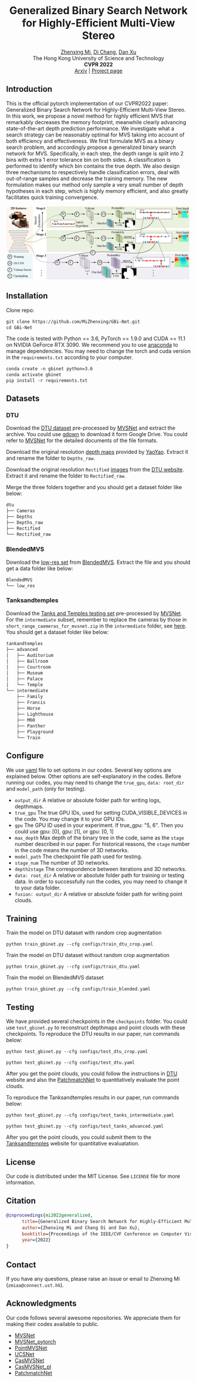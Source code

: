 <br />
<div align="center">
  <h1 align="center">Generalized Binary Search Network for Highly-Efficient Multi-View Stereo</h1>

  <p align="center">
    <a href="https://mizhenxing.github.io">Zhenxing Mi</a>,
    <a href="https://boese0601.github.io">Di Chang</a>,
    <a href="https://www.danxurgb.net">Dan Xu</a>
    <br />
    The Hong Kong University of Science and Technology
    <br />
    <strong>CVPR 2022</strong>
    <br />
    <a href="https://arxiv.org/abs/2112.02338">Arxiv</a> | <a href="https://mizhenxing.github.io/gbinet">Project page</a>
    <br />
  </p>
</div>

## Introduction

This is the official pytorch implementation of our CVPR2022 paper: Generalized Binary Search Network for Highly-Efficient Multi-View Stereo. In this work, we propose a novel method for highly efficient MVS that remarkably decreases the memory footprint, meanwhile clearly advancing state-of-the-art depth prediction performance. We investigate what a search strategy can be reasonably optimal for MVS taking into account of both efficiency and effectiveness. We first formulate MVS as a binary search problem, and accordingly propose a generalized binary search network for MVS. Specifically, in each step, the depth range is split into 2 bins with extra 1 error tolerance bin on both sides. A classification is performed to identify which bin contains the true depth. We also design three mechanisms to respectively handle classification errors, deal with out-of-range samples and decrease the training memory. The new formulation makes our method only sample a very small number of depth hypotheses in each step, which is highly memory efficient, and also greatly facilitates quick training convergence.

![](media/gbinet_pipeline.png)

## Installation

Clone repo:
```
git clone https://github.com/MiZhenxing/GBi-Net.git
cd GBi-Net
```

The code is tested with Python == 3.6, PyTorch == 1.9.0 and CUDA == 11.1 on NVIDIA GeForce RTX 3090. We recommend you to use [anaconda](https://www.anaconda.com/) to manage dependencies. You may need to change the torch and cuda version in the `requirements.txt` according to your computer.
```
conda create -n gbinet python=3.6
conda activate gbinet
pip install -r requirements.txt
```

## Datasets

### DTU

Download the [DTU dataset](https://drive.google.com/file/d/1eDjh-_bxKKnEuz5h-HXS7EDJn59clx6V/view) pre-processed by [MVSNet](https://github.com/YoYo000/MVSNet) and extract the archive. You could use [gdown](https://github.com/wkentaro/gdown) to download it form Google Drive. You could refer to [MVSNet](https://github.com/YoYo000/MVSNet) for the detailed documents of the file formats.

Download the original resolution [depth maps](https://drive.google.com/open?id=1LVy8tsWajG3uPTCYPSxDvVXFCdIYXaS-) provided by [YaoYao](https://github.com/YoYo000/MVSNet/issues/106). Extract it and rename the folder to `Depths_raw`. 

Download the original resolution `Rectified` [images](http://roboimagedata2.compute.dtu.dk/data/MVS/Rectified.zip) from the [DTU website](https://roboimagedata.compute.dtu.dk/?page_id=36). Extract it and rename the folder to `Rectified_raw`. 

Merge the three folders together and you should get a dataset folder like below:

```
dtu
├── Cameras
├── Depths
├── Depths_raw
├── Rectified
└── Rectified_raw
```

### BlendedMVS

Download the [low-res set](https://1drv.ms/u/s!Ag8Dbz2Aqc81gVDgxb8MDGgoV74S?e=hJKlvV) from [BlendedMVS](https://github.com/YoYo000/BlendedMVS). Extract the file and you should get a data folder like below:

```
BlendedMVS
└── low_res
```

### Tanksandtemples

Download the [Tanks and Temples testing set](https://drive.google.com/open?id=1YArOJaX9WVLJh4757uE8AEREYkgszrCo) pre-processed by [MVSNet](https://github.com/YoYo000/MVSNet). For the `intermediate` subset, remember to replace the cameras by those in `short_range_caemeras_for_mvsnet.zip` in the `intermediate` folder, see [here](https://github.com/YoYo000/MVSNet/issues/14). You should get a dataset folder like below:

```
tankandtemples
├── advanced
│   ├── Auditorium
│   ├── Ballroom
│   ├── Courtroom
│   ├── Museum
│   ├── Palace
│   └── Temple
└── intermediate
    ├── Family
    ├── Francis
    ├── Horse
    ├── Lighthouse
    ├── M60
    ├── Panther
    ├── Playground
    └── Train
```

## Configure

We use [yaml](https://yaml.org/) file to set options in our codes. Several key options are explained below. Other options are self-explanatory in the codes. Before running our codes, you may need to change the `true_gpu`, `data: root_dir` and `model_path` (only for testing).

* `output_dir` A relative or absolute folder path for writing logs, depthmaps.
* `true_gpu` The true GPU IDs, used for setting CUDA_VISIBLE_DEVICES in the code. You may change it to your GPU IDs.
* `gpu` The GPU ID used in your experiment. If true_gpu: "5, 6". Then you could use gpu: [0], gpu: [1], or gpu: [0, 1]
* `max_depth` Max depth of the binary tree in the code, same as the `stage` number described in our paper. For historical reasons, the `stage` number in the code means the number of 3D networks.
* `model_path` The checkpoint file path used for testing.
* `stage_num` The number of 3D networks.
* `depth2stage` The correspondence between iterations and 3D networks.
* `data: root_dir` A relative or absolute folder path for training or testing data. In order to successfully run the codes, you may need to change it to your data folder.
* `fusion: output_dir` A relative or absolute folder path for writing point clouds.

## Training

Train the model on DTU dataset with random crop augmentation
```
python train_gbinet.py --cfg configs/train_dtu_crop.yaml
```

Train the model on DTU dataset without random crop augmentation
```
python train_gbinet.py --cfg configs/train_dtu.yaml
```

Train the model on BlendedMVS dataset
```
python train_gbinet.py --cfg configs/train_blended.yaml
```

## Testing

We have provided several checkpoints in the `checkpoints` folder. You could use `test_gbinet.py` to reconstruct depthmaps and point clouds with these checkpoints. To reproduce the DTU results in our paper, run commands below:

```
python test_gbinet.py --cfg configs/test_dtu_crop.yaml
```
```
python test_gbinet.py --cfg configs/test_dtu.yaml
```
After you get the point clouds, you could follow the instructions in [DTU](http://roboimagedata.compute.dtu.dk/?page_id=36) website and also the [PatchmatchNet](https://github.com/FangjinhuaWang/PatchmatchNet) to quantitatively evaluate the point clouds.

To reproduce the Tanksandtemples results in our paper, run commands below:
```
python test_gbinet.py --cfg configs/test_tanks_intermediate.yaml
```
```
python test_gbinet.py --cfg configs/test_tanks_advanced.yaml
```
After you get the point clouds, you could submit them to the [Tanksandtemples](https://www.tanksandtemples.org/) website for quantitative evaluatation.

<!-- LICENSE -->
## License

Our code is distributed under the MIT License. See `LICENSE` file for more information.

## Citation

```bibtex
@inproceedings{mi2022generalized,
      title={Generalized Binary Search Network for Highly-Efficient Multi-View Stereo}, 
      author={Zhenxing Mi and Chang Di and Dan Xu},
      booktitle={Proceedings of the IEEE/CVF Conference on Computer Vision and Pattern Recognition},
      year={2022}
}
```

## Contact

If you have any questions, please raise an issue or email to Zhenxing Mi (`zmiaa@connect.ust.hk`).

## Acknowledgments

Our code follows several awesome repositories. We appreciate them for making their codes available to public.

* [MVSNet](https://github.com/YoYo000/MVSNet)
* [MVSNet_pytorch](https://github.com/xy-guo/MVSNet_pytorch)
* [PointMVSNet](https://github.com/callmeray/PointMVSNet)
* [UCSNet](https://github.com/touristCheng/UCSNet)
* [CasMVSNet](https://github.com/alibaba/cascade-stereo/tree/master/CasMVSNet)
* [CasMVSNet_pl](https://github.com/kwea123/CasMVSNet_pl)
* [PatchmatchNet](https://github.com/FangjinhuaWang/PatchmatchNet)
